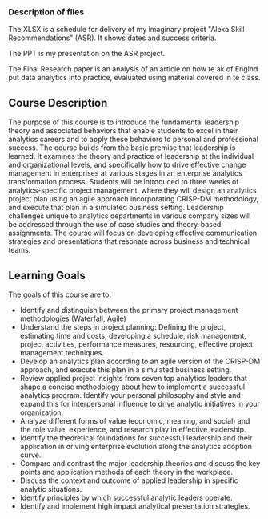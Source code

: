 <h3>Description of files</h3>
The XLSX is a schedule for delivery of my imaginary project "Alexa Skill Recommendations" (ASR).  It shows dates and success criteria.

The PPT is my presentation on the ASR project.

The Final Research paper is an analysis of an article on how te ak of Englnd put data analytics into practice, evaluated using material covered in te class.

<h2>Course Description</h2>

The purpose of this course is to introduce the fundamental leadership theory and associated behaviors that enable students to excel in their analytics careers and to apply these behaviors to personal and professional success. The course builds from the basic premise that leadership is learned. It examines the theory and practice of leadership at the individual and organizational levels, and specifically how to drive effective change management in enterprises at various stages in an enterprise analytics transformation process. Students will be introduced to three weeks of analytics-specific project management, where they will design an analytics project plan using an agile approach incorporating CRISP-DM methodology, and execute that plan in a simulated business setting. Leadership challenges unique to analytics departments in various company sizes will be addressed through the use of case studies and theory-based assignments. The course will focus on developing effective communication strategies and presentations that resonate across business and technical teams.

<h2>Learning Goals</h2>

The goals of this course are to:
+ Identify and distinguish between the primary project management methodologies (Waterfall, Agile)
+ Understand the steps in project planning: Defining the project, estimating time and costs, developing a
schedule, risk management, project activities, performance measures, resourcing, effective project
management techniques.
+ Develop an analytics plan according to an agile version of the CRISP-DM approach, and execute this plan in
a simulated business setting.
+ Review applied project insights from seven top analytics leaders that shape a concise methodology about
how to implement a successful analytics program. Identify your personal philosophy and style and expand
this for interpersonal influence to drive analytic initiatives in your organization.
+ Analyze different forms of value (economic, meaning, and social) and the role value, experience, and
research play in effective leadership.
+ Identify the theoretical foundations for successful leadership and their application in driving enterprise
evolution along the analytics adoption curve.
+ Compare and contrast the major leadership theories and discuss the key points and application methods of
each theory in the workplace.
+ Discuss the context and outcome of applied leadership in specific analytic situations.
+ Identify principles by which successful analytic leaders operate.
+ Identify and implement high impact analytical presentation strategies.
